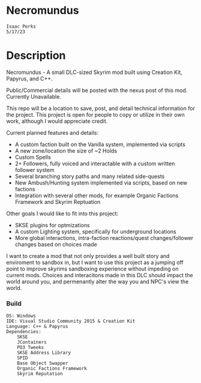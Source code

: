 # Necromundus
	Isaac Perks
	5/17/23

# Description
Necromundus - A small DLC-sized Skyrim mod built using Creation Kit, Papyrus, and C++.

Public/Commercial details will be posted with the nexus post of this mod. Currently Unavailable.

This repo will be a location to save, post, and detail technical information for the project. This project is open for people to
copy or utilize in their own work, although I would appreciate credit.

Current planned features and details:
- A custom faction built on the Vanilla system, implemented via scripts
- A new zone/location the size of ~2 Holds
- Custom Spells
- 2+ Followers, fully voiced and interactable with a custom written follower system
- Several branching story paths and many related side-quests
- New Ambush/Hunting system implemented via scripts, based on new factions
- Integration with several other mods, for example Organic Factions Framework and Skyrim Reptuation

Other goals I would like to fit into this project:
- SKSE plugins for optmizations
- A custom Lighting system, specifically for underground locations
- More global interactions, intra-faction reactions/quest changes/follower changes based on choices made

I want to create a mod that not only provides a well built story and enviroment to sandbox in, but I want to use
this project as a jumping off point to improve skyrims sandboxing experience without impeding on current mods.
Choices and interacitons made in this DLC should impact the world around you, and permenantly alter the way you
and NPC's view the world.
  
### Build
	OS: Windows
	IDE: Visual Studio Community 2015 & Creation Kit
	Language: C++ & Papyrus  
	Dependencies: 
	    SKSE
        JContainers
        PO3 Tweeks
        SKSE Address Library
        SPID
        Base Object Swapper
        Organic Factions Framework
        Skyrim Reputation
